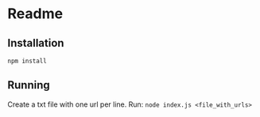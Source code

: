 # Readme

## Installation

`npm install`

## Running

Create a txt file with one url per line. Run: `node index.js <file_with_urls>`
